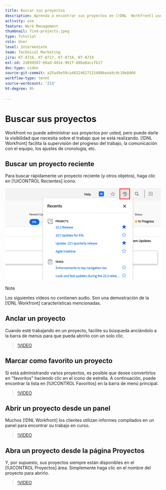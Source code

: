 ```yaml
---
title: Buscar sus proyectos
description: Aprenda a encontrar sus proyectos en [!DNL  Workfront] uso de anclajes, favoritos, tableros y [!UICONTROL Proyectos] página.
activity: use
feature: Work Management
thumbnail: find-projects.jpeg
type: Tutorial
role: User
level: Intermediate
team: Technical Marketing
jira: KT-8716, KT-8717, KT-8718, KT-8719
exl-id: 2d894587-60ad-4d1e-961f-886a8accfb17
doc-type: video
source-git-commit: a25a49e59ca483246271214886ea4dc9c10e8d66
workflow-type: tm+mt
source-wordcount: '213'
ht-degree: 0%

---
```


# Buscar sus proyectos

Workfront no puede administrar sus proyectos por usted, pero puede darle la visibilidad que necesita sobre el trabajo que se está realizando. [!DNL Workfront] facilita la supervisión del progreso del trabajo, la comunicación con el equipo, los ajustes de cronología, etc.

<!---
In this section, you will learn how to:

Find your projects in [!DNL Workfront]
Make your project visible to stakeholders
Find project communications
Use [!DNL Workfront] features when reviewing the task list to monitor project progress
--->

## Buscar un proyecto reciente

Para buscar rápidamente un proyecto reciente (y otros objetos), haga clic en [!UICONTROL Recientes] icono.

![[!UICONTROL Estado] campo expandido en el encabezado del proyecto](assets/recents.png)

>[!NOTE]
>
>Los siguientes vídeos no contienen audio. Son una demostración de la [!DNL Workfront] características mencionadas.

## Anclar un proyecto

Cuando esté trabajando en un proyecto, facilite su búsqueda anclándolo a la barra de menús para que pueda abrirlo con un solo clic.

>[!VIDEO](https://video.tv.adobe.com/v/335038/?quality=12&learn=on)

## Marcar como favorito un proyecto

Si está administrando varios proyectos, es posible que desee convertirlos en &quot;favoritos&quot; haciendo clic en el icono de estrella. A continuación, puede encontrar la lista en [!UICONTROL Favoritos] en la barra de menú principal.

>[!VIDEO](https://video.tv.adobe.com/v/335039/?quality=12&learn=on)


## Abrir un proyecto desde un panel

Muchos [!DNL Workfront] los clientes utilizan informes compilados en un panel para encontrar su trabajo en curso.

>[!VIDEO](https://video.tv.adobe.com/v/335041/?quality=12&learn=on)


## Abra un proyecto desde la página Proyectos

Y, por supuesto, sus proyectos siempre están disponibles en el [!UICONTROL Proyectos] área. Simplemente haga clic en el nombre del proyecto para abrirlo.

>[!VIDEO](https://video.tv.adobe.com/v/335040/?quality=12&learn=on)

